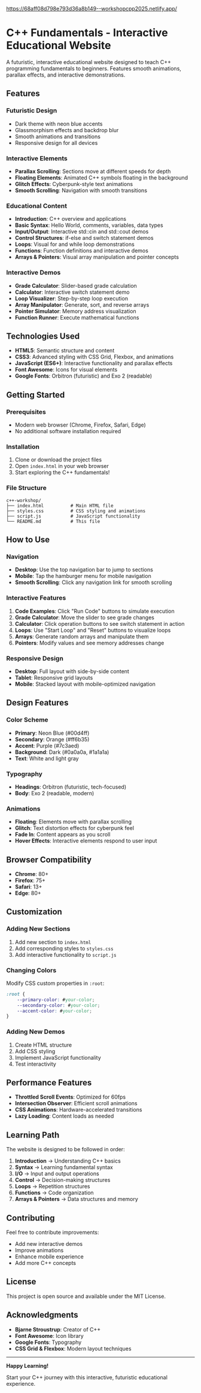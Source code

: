 https://68aff08d798e793d36a8b149--workshopcpp2025.netlify.app/
# C++ Fundamentals - Interactive Educational Website

A futuristic, interactive educational website designed to teach C++ programming fundamentals to beginners. Features smooth animations, parallax effects, and interactive demonstrations.

##  Features

### **Futuristic Design**
- Dark theme with neon blue accents
- Glassmorphism effects and backdrop blur
- Smooth animations and transitions
- Responsive design for all devices

### **Interactive Elements**
- **Parallax Scrolling**: Sections move at different speeds for depth
- **Floating Elements**: Animated C++ symbols floating in the background
- **Glitch Effects**: Cyberpunk-style text animations
- **Smooth Scrolling**: Navigation with smooth transitions

### **Educational Content**
- **Introduction**: C++ overview and applications
- **Basic Syntax**: Hello World, comments, variables, data types
- **Input/Output**: Interactive std::cin and std::cout demos
- **Control Structures**: if-else and switch statement demos
- **Loops**: Visual for and while loop demonstrations
- **Functions**: Function definitions and interactive demos
- **Arrays & Pointers**: Visual array manipulation and pointer concepts

### **Interactive Demos**
- **Grade Calculator**: Slider-based grade calculation
- **Calculator**: Interactive switch statement demo
- **Loop Visualizer**: Step-by-step loop execution
- **Array Manipulator**: Generate, sort, and reverse arrays
- **Pointer Simulator**: Memory address visualization
- **Function Runner**: Execute mathematical functions

## Technologies Used

- **HTML5**: Semantic structure and content
- **CSS3**: Advanced styling with CSS Grid, Flexbox, and animations
- **JavaScript (ES6+)**: Interactive functionality and parallax effects
- **Font Awesome**: Icons for visual elements
- **Google Fonts**: Orbitron (futuristic) and Exo 2 (readable)

## Getting Started

### Prerequisites
- Modern web browser (Chrome, Firefox, Safari, Edge)
- No additional software installation required

### Installation
1. Clone or download the project files
2. Open `index.html` in your web browser
3. Start exploring the C++ fundamentals!

### File Structure
```
c++-workshop/
├── index.html          # Main HTML file
├── styles.css          # CSS styling and animations
├── script.js           # JavaScript functionality
└── README.md           # This file
```

## How to Use

### Navigation
- **Desktop**: Use the top navigation bar to jump to sections
- **Mobile**: Tap the hamburger menu for mobile navigation
- **Smooth Scrolling**: Click any navigation link for smooth scrolling

### Interactive Features
1. **Code Examples**: Click "Run Code" buttons to simulate execution
2. **Grade Calculator**: Move the slider to see grade changes
3. **Calculator**: Click operation buttons to see switch statement in action
4. **Loops**: Use "Start Loop" and "Reset" buttons to visualize loops
5. **Arrays**: Generate random arrays and manipulate them
6. **Pointers**: Modify values and see memory addresses change

### Responsive Design
- **Desktop**: Full layout with side-by-side content
- **Tablet**: Responsive grid layouts
- **Mobile**: Stacked layout with mobile-optimized navigation

## Design Features

### Color Scheme
- **Primary**: Neon Blue (#00d4ff)
- **Secondary**: Orange (#ff6b35)
- **Accent**: Purple (#7c3aed)
- **Background**: Dark (#0a0a0a, #1a1a1a)
- **Text**: White and light gray

### Typography
- **Headings**: Orbitron (futuristic, tech-focused)
- **Body**: Exo 2 (readable, modern)

### Animations
- **Floating**: Elements move with parallax scrolling
- **Glitch**: Text distortion effects for cyberpunk feel
- **Fade In**: Content appears as you scroll
- **Hover Effects**: Interactive elements respond to user input

## Browser Compatibility

- **Chrome**: 80+
- **Firefox**: 75+
- **Safari**: 13+
- **Edge**: 80+

## Customization

### Adding New Sections
1. Add new section to `index.html`
2. Add corresponding styles to `styles.css`
3. Add interactive functionality to `script.js`

### Changing Colors
Modify CSS custom properties in `:root`:
```css
:root {
    --primary-color: #your-color;
    --secondary-color: #your-color;
    --accent-color: #your-color;
}
```

### Adding New Demos
1. Create HTML structure
2. Add CSS styling
3. Implement JavaScript functionality
4. Test interactivity

## Performance Features

- **Throttled Scroll Events**: Optimized for 60fps
- **Intersection Observer**: Efficient scroll animations
- **CSS Animations**: Hardware-accelerated transitions
- **Lazy Loading**: Content loads as needed

## Learning Path

The website is designed to be followed in order:

1. **Introduction** → Understanding C++ basics
2. **Syntax** → Learning fundamental syntax
3. **I/O** → Input and output operations
4. **Control** → Decision-making structures
5. **Loops** → Repetition structures
6. **Functions** → Code organization
7. **Arrays & Pointers** → Data structures and memory

## Contributing

Feel free to contribute improvements:
- Add new interactive demos
- Improve animations
- Enhance mobile experience
- Add more C++ concepts

## License

This project is open source and available under the MIT License.

## Acknowledgments

- **Bjarne Stroustrup**: Creator of C++
- **Font Awesome**: Icon library
- **Google Fonts**: Typography
- **CSS Grid & Flexbox**: Modern layout techniques

---

**Happy Learning!**

Start your C++ journey with this interactive, futuristic educational experience.
